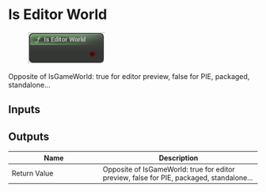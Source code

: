 # Is Editor World

<div align="left" data-full-width="false">

<figure><img src="../../../.gitbook/assets/Is_Editor_World.png" alt=""><figcaption></figcaption></figure>

</div>

Opposite of IsGameWorld: true for editor preview, false for PIE, packaged, standalone...

## Inputs

## Outputs

<table><thead><tr><th width="170">Name</th><th>Description</th></tr></thead><tbody><tr><td>Return Value</td><td>Opposite of IsGameWorld: true for editor preview, false for PIE, packaged, standalone...</td></tr></tbody></table>

